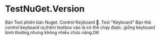 # TestNuGet.Version
Bản Test phiên bản Nuget.
Control Keyboard 🎹.
Test "Keyboard" 
Bạn thả control keyboard ra,thêm textbox vào là có thể chạy được. 
giống keyboard bình thường,nhưng không nhiều chức năng.OK
